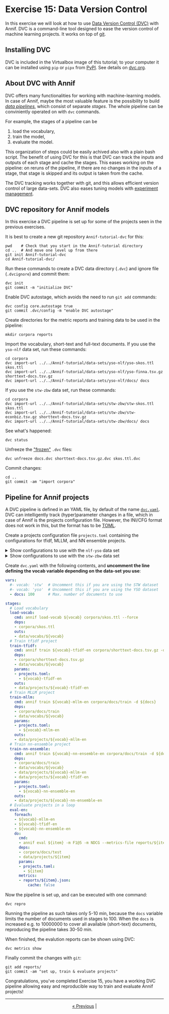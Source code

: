 # Exercise 15: Data Version Control

In this exercise we will look at how to use [Data Version Control
(DVC)](https://dvc.org/) with Annif. DVC is a command-line tool designed to ease the
version control of machine learning projects. It works on top of [git](https://git-scm.com/).

## Installing DVC

DVC is included in the Virtualbox image of this tutorial; to your computer it
can be installed using `pip` or `pipx` from [PyPI](https://pypi.org/project/dvc/).
See details on [dvc.org](https://dvc.org/doc/install). 

## About DVC with Annif

DVC offers many functionalities for working with machine-learning models.
In case of Annif, maybe the most valuable feature is the possibility to build
[_data pipelines_](https://dvc.org/doc/start/data-management/data-pipelines),
which consist of separate _stages_. The whole pipeline
can be conviniently operated on with `dvc` commands.

For example, the stages of a pipeline can be

1. load the vocabulary,
2. train the model,
3. evaluate the model.

This organization of steps could be easily achived also with a plain bash
script. The benefit of using DVC for this is that DVC can track the inputs and
outputs of each stage and cache the stages. This eases working on the pipeline:
on reruns of the pipeline, if there are no changes in the inputs of a stage,
that stage is skipped and its output is taken from the cache. 

The DVC tracking works together with git, and this allows efficient version
control of large data-sets. DVC also eases tuning models with [experiment
management](https://dvc.org/doc/user-guide/experiment-management).

## DVC repository for Annif models

In this exercise a DVC pipeline is set up for some of the projects seen in the
previous exercises.

It is best to create a new git repository `Annif-tutorial-dvc` for this:

    pwd    # Check that you start in the Annif-tutorial directory
    cd ..  # And move one level up from there
    git init Annif-tutorial-dvc
    cd Annif-tutorial-dvc/

Run these commands to create a DVC data directory (`.dvc`) and ignore file
(`.dvcignore`) and commit them:

    dvc init
    git commit -m "initialize DVC"

Enable DVC autostage, which avoids the need to run `git add` commands:

    dvc config core.autostage true
    git commit .dvc/config -m "enable DVC autostage"

Create directories for the metric reports and training data to be used in the
pipeline:

    mkdir corpora reports

Import the vocabulary, short-text and full-text documents.
If you use the `yso-nlf` data set, run these commands:

    cd corpora
    dvc import-url ../../Annif-tutorial/data-sets/yso-nlf/yso-skos.ttl skos.ttl
    dvc import-url ../../Annif-tutorial/data-sets/yso-nlf/yso-finna.tsv.gz shorttext-docs.tsv.gz
    dvc import-url ../../Annif-tutorial/data-sets/yso-nlf/docs/ docs

If you use the `stw-zbw` data set, run these commands:

    cd corpora
    dvc import-url ../../Annif-tutorial/data-sets/stw-zbw/stw-skos.ttl skos.ttl
    dvc import-url ../../Annif-tutorial/data-sets/stw-zbw/stw-econbiz.tsv.gz shorttext-docs.tsv.gz
    dvc import-url ../../Annif-tutorial/data-sets/stw-zbw/docs/ docs

See what's happened:

    dvc status

Unfreeze the
["frozen"](https://dvc.org/doc/command-reference/unfreeze#description) `.dvc`
files:

    dvc unfreeze docs.dvc shorttext-docs.tsv.gz.dvc skos.ttl.dvc 

Commit changes:

    cd ..
    git commit -am "import corpora"

## Pipeline for Annif projects

A DVC pipeline is defined in an YAML file, by default of the name [`dvc.yaml`](https://dvc.org/doc/user-guide/project-structure/dvcyaml-files).
DVC can intelligently track (hyper)parameter changes in a file, which in case of
Annif is the projects configuration file. However, the INI/CFG format does not
work in this, but the format has to be [TOML](https://en.wikipedia.org/wiki/TOML).

Create a projects configuration file `projects.toml` containing the configurations 
for tfidf, MLLM, and NN ensemble projects.

<details><summary>
Show configurations to use with the <code>nlf-yso</code> data set
</summary>

```toml
[yso-tfidf-en]
name = "YSO TFIDF project"
language = "en"
backend = "tfidf"
vocab = "yso"
analyzer = "snowball(english)"

[yso-mllm-en]
name = "YSO MLLM project"
language = "en"
backend = "mllm"
vocab = "yso"
analyzer = "snowball(english)"

[yso-nn-ensemble-en]
name = "YSO neural ensemble project"
language = "en"
backend = "nn_ensemble"
vocab = "yso"
sources = "yso-tfidf-en,yso-mllm-en:2"
nodes = "100"
dropout_rate = "0.2"
epochs = "4"
```
</details>

<details><summary>
Show configurations to use with the <code>stw-zbw</code> data set
</summary>

```toml
[stw-tfidf-en]
name = "STW TFIDF project"
language = "en"
backend = "tfidf"
vocab = "stw"
analyzer = "snowball(english)"

[stw-mllm-en]
name = "STW MLLM project"
language = "en"
backend = "mllm"
vocab = "stw"
analyzer = "snowball(english)"

[stw-nn-ensemble-en]
name = "STW neural ensemble project"
language = "en"
backend = "nn_ensemble"
vocab = "stw"
sources = "stw-tfidf-en,stw-mllm-en:2"
nodes = "100"
dropout_rate = "0.2"
epochs = "4"
```
</details>


Create `dvc.yaml` with the following contents, and **uncomment the line defining the vocab variable depending on the data-set you use**:
```yaml
vars:
  #- vocab: 'stw'  # Uncomment this if you are using the STW dataset
  #- vocab: 'yso'  # Uncomment this if you are using the YSO dataset
  - docs: 100      # Max. number of documents to use

stages:
  # Load vocabulary
  load-vocab:
    cmd: annif load-vocab ${vocab} corpora/skos.ttl --force
    deps:
    - corpora/skos.ttl
    outs:
    - data/vocabs/${vocab}
  # Train tfidf project
  train-tfidf:
    cmd: annif train ${vocab}-tfidf-en corpora/shorttext-docs.tsv.gz -d ${docs}
    deps:
    - corpora/shorttext-docs.tsv.gz
    - data/vocabs/${vocab}
    params:
    - projects.toml:
      - ${vocab}-tfidf-en
    outs:
    - data/projects/${vocab}-tfidf-en
  # Train MLLM project
  train-mllm:
    cmd: annif train ${vocab}-mllm-en corpora/docs/train -d ${docs}
    deps:
    - corpora/docs/train
    - data/vocabs/${vocab}
    params:
    - projects.toml:
      - ${vocab}-mllm-en
    outs:
    - data/projects/${vocab}-mllm-en
  # Train nn-ensemble project
  train-nn-ensemble:
    cmd: annif train ${vocab}-nn-ensemble-en corpora/docs/train -d ${docs}
    deps:
    - corpora/docs/train
    - data/vocabs/${vocab}
    - data/projects/${vocab}-mllm-en
    - data/projects/${vocab}-tfidf-en
    params:
    - projects.toml:
      - ${vocab}-nn-ensemble-en
    outs:
    - data/projects/${vocab}-nn-ensemble-en
  # Evaluate projects in a loop
  eval-en:
    foreach:
    - ${vocab}-mllm-en
    - ${vocab}-tfidf-en
    - ${vocab}-nn-ensemble-en
    do:
      cmd:
      - annif eval ${item} -m F1@5 -m NDCG --metrics-file reports/${item}.json corpora/docs/test/ -d ${docs}
      deps:
      - corpora/docs/test
      - data/projects/${item}
      params:
      - projects.toml:
        - ${item}
      metrics:
      - reports/${item}.json:
          cache: false
```

Now the pipeline is set up, and can be executed with one command:

    dvc repro

Running the pipeline as such takes only 5-10 min, because the `docs` variable limits the number of documents used in stages to 100.
When the `docs` is increased e.g. to 10000000 to cover all available (short-text) documents, reproducing the pipeline takes 30-50 min.

When finished, the evalution reports can be
shown using DVC:

    dvc metrics show

Finally commit the changes with `git`:

    git add reports/
    git commit -am "set up, train & evaluate projects"

Congratulations, you've completed Exercise 15, you have a working DVC pipeline
allowing easy and reproducible way to train and evaluate Annif projects!

---

<p align="center">
<a href="/exercises/14_custom_corpus.md">« Previous</a> |
</p>
